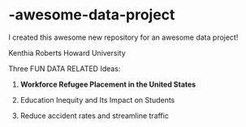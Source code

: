 # -awesome-data-project
I created this awesome new repository for an awesome data project!


Kenthia Roberts 
Howard University 


Three FUN DATA RELATED Ideas:

1. **Workforce Refugee Placement in the United States**


2. Education Inequity and Its Impact on Students
3. Reduce accident rates and streamline traffic
